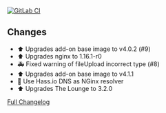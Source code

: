 [![GitLab CI][gitlabci-shield]][gitlabci]

## Changes

- :arrow_up: Upgrades add-on base image to v4.0.2 (#9)
- :arrow_up: Upgrades nginx to 1.16.1-r0
- :ambulance: Fixed warning of fileUpload incorrect type (#8)
- :arrow_up: Upgrades add-on base image to v4.1.1
- :hammer: Use Hass.io DNS as NGinx resolver
- :arrow_up: Upgrades The Lounge to 3.2.0

[Full Changelog][changelog]

[changelog]: https://github.com/hassio-addons/addon-thelounge/compare/v0.5.0...v0.6.0
[gitlabci-shield]: https://gitlab.com/hassio-addons/addon-thelounge/badges/v0.6.0/pipeline.svg
[gitlabci]: https://gitlab.com/hassio-addons/addon-thelounge/pipelines
